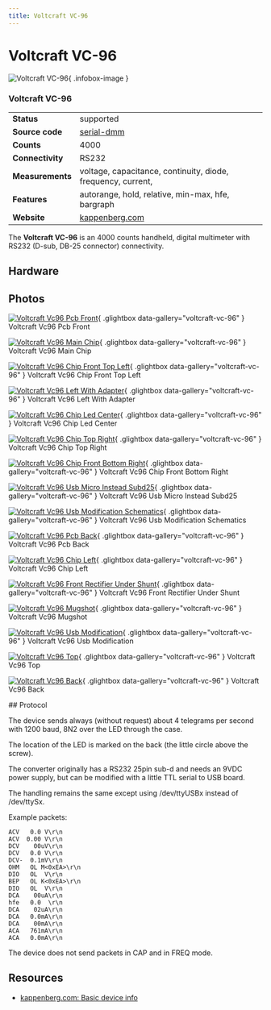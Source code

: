 ```yaml
---
title: Voltcraft VC-96
---
```


# Voltcraft VC-96

<div class="infobox" markdown>

![Voltcraft VC-96](./img/Voltcraft_vc96_pcb_front.jpg){ .infobox-image }

### Voltcraft VC-96

| | |
|---|---|
| **Status** | supported |
| **Source code** | [serial-dmm](https://github.com/OpenTraceLab/OpenTraceCapture/tree/main/src/hardware/serial-dmm) |
| **Counts** | 4000 |
| **Connectivity** | RS232 |
| **Measurements** | voltage, capacitance, continuity, diode, frequency, current, |
| **Features** | autorange, hold, relative, min-max, hfe, bargraph |
| **Website** | [kappenberg.com](http://www.kappenberg.com/pages/wandler/gat048.htm) |

</div>

The **Voltcraft VC-96** is an 4000 counts handheld, digital multimeter with RS232 (D-sub, DB-25 connector) connectivity.

## Hardware

## Photos

<div class="photo-grid" markdown>

[![Voltcraft Vc96 Pcb Front](./img/Voltcraft_vc96_pcb_front.jpg)](./img/Voltcraft_vc96_pcb_front.jpg "Voltcraft Vc96 Pcb Front"){ .glightbox data-gallery="voltcraft-vc-96" }
<span class="caption">Voltcraft Vc96 Pcb Front</span>

[![Voltcraft Vc96 Main Chip](./img/Voltcraft_vc96_main_chip.jpg)](./img/Voltcraft_vc96_main_chip.jpg "Voltcraft Vc96 Main Chip"){ .glightbox data-gallery="voltcraft-vc-96" }
<span class="caption">Voltcraft Vc96 Main Chip</span>

[![Voltcraft Vc96 Chip Front Top Left](./img/Voltcraft_vc96_chip_front_top_left.jpg)](./img/Voltcraft_vc96_chip_front_top_left.jpg "Voltcraft Vc96 Chip Front Top Left"){ .glightbox data-gallery="voltcraft-vc-96" }
<span class="caption">Voltcraft Vc96 Chip Front Top Left</span>

[![Voltcraft Vc96 Left With Adapter](./img/Voltcraft_vc96_left_with_adapter.jpg)](./img/Voltcraft_vc96_left_with_adapter.jpg "Voltcraft Vc96 Left With Adapter"){ .glightbox data-gallery="voltcraft-vc-96" }
<span class="caption">Voltcraft Vc96 Left With Adapter</span>

[![Voltcraft Vc96 Chip Led Center](./img/Voltcraft_vc96_chip_led_center.jpg)](./img/Voltcraft_vc96_chip_led_center.jpg "Voltcraft Vc96 Chip Led Center"){ .glightbox data-gallery="voltcraft-vc-96" }
<span class="caption">Voltcraft Vc96 Chip Led Center</span>

[![Voltcraft Vc96 Chip Top Right](./img/Voltcraft_vc96_chip_top_right.jpg)](./img/Voltcraft_vc96_chip_top_right.jpg "Voltcraft Vc96 Chip Top Right"){ .glightbox data-gallery="voltcraft-vc-96" }
<span class="caption">Voltcraft Vc96 Chip Top Right</span>

[![Voltcraft Vc96 Chip Front Bottom Right](./img/Voltcraft_vc96_chip_front_bottom_right.jpg)](./img/Voltcraft_vc96_chip_front_bottom_right.jpg "Voltcraft Vc96 Chip Front Bottom Right"){ .glightbox data-gallery="voltcraft-vc-96" }
<span class="caption">Voltcraft Vc96 Chip Front Bottom Right</span>

[![Voltcraft Vc96 Usb Micro Instead Subd25](./img/Voltcraft_vc96_usb_micro_instead_subd25.jpg)](./img/Voltcraft_vc96_usb_micro_instead_subd25.jpg "Voltcraft Vc96 Usb Micro Instead Subd25"){ .glightbox data-gallery="voltcraft-vc-96" }
<span class="caption">Voltcraft Vc96 Usb Micro Instead Subd25</span>

[![Voltcraft Vc96 Usb Modification Schematics](./img/Voltcraft_vc96_usb_modification_schematics.jpg)](./img/Voltcraft_vc96_usb_modification_schematics.png "Voltcraft Vc96 Usb Modification Schematics"){ .glightbox data-gallery="voltcraft-vc-96" }
<span class="caption">Voltcraft Vc96 Usb Modification Schematics</span>

[![Voltcraft Vc96 Pcb Back](./img/Voltcraft_vc96_pcb_back.jpg)](./img/Voltcraft_vc96_pcb_back.jpg "Voltcraft Vc96 Pcb Back"){ .glightbox data-gallery="voltcraft-vc-96" }
<span class="caption">Voltcraft Vc96 Pcb Back</span>

[![Voltcraft Vc96 Chip Left](./img/Voltcraft_vc96_chip_left.jpg)](./img/Voltcraft_vc96_chip_left.jpg "Voltcraft Vc96 Chip Left"){ .glightbox data-gallery="voltcraft-vc-96" }
<span class="caption">Voltcraft Vc96 Chip Left</span>

[![Voltcraft Vc96 Front Rectifier Under Shunt](./img/Voltcraft_vc96_front_rectifier_under_shunt.jpg)](./img/Voltcraft_vc96_front_rectifier_under_shunt.jpg "Voltcraft Vc96 Front Rectifier Under Shunt"){ .glightbox data-gallery="voltcraft-vc-96" }
<span class="caption">Voltcraft Vc96 Front Rectifier Under Shunt</span>

[![Voltcraft Vc96 Mugshot](./img/Voltcraft_vc96_mugshot.jpg)](./img/Voltcraft_vc96_mugshot.png "Voltcraft Vc96 Mugshot"){ .glightbox data-gallery="voltcraft-vc-96" }
<span class="caption">Voltcraft Vc96 Mugshot</span>

[![Voltcraft Vc96 Usb Modification](./img/Voltcraft_vc96_usb_modification.jpg)](./img/Voltcraft_vc96_usb_modification.jpg "Voltcraft Vc96 Usb Modification"){ .glightbox data-gallery="voltcraft-vc-96" }
<span class="caption">Voltcraft Vc96 Usb Modification</span>

[![Voltcraft Vc96 Top](./img/Voltcraft_vc96_top.jpg)](./img/Voltcraft_vc96_top.jpg "Voltcraft Vc96 Top"){ .glightbox data-gallery="voltcraft-vc-96" }
<span class="caption">Voltcraft Vc96 Top</span>

[![Voltcraft Vc96 Back](./img/Voltcraft_vc96_back.jpg)](./img/Voltcraft_vc96_back.jpg "Voltcraft Vc96 Back"){ .glightbox data-gallery="voltcraft-vc-96" }
<span class="caption">Voltcraft Vc96 Back</span>

</div>
## Protocol

The device sends always (without request) about 4 telegrams per second with 1200 baud, 8N2 over the LED through the case.

The location of the LED is marked on the back (the little circle above the screw).

The converter originally has a RS232 25pin sub-d and needs an 9VDC power supply, but can be modified with a little TTL serial to USB board.

The handling remains the same except using /dev/ttyUSBx instead of /dev/ttySx.

Example packets:

```
ACV   0.0 V\r\n
ACV  0.00 V\r\n
DCV    00uV\r\n
DCV   0.0 V\r\n
DCV-  0.1mV\r\n
OHM   OL M<0xEA>\r\n
DIO   OL  V\r\n
BEP   OL K<0xEA>\r\n
DIO   OL  V\r\n
DCA    00uA\r\n
hfe   0.0  \r\n
DCA    02uA\r\n
DCA   0.0mA\r\n
DCA    00mA\r\n
ACA   761mA\r\n
ACA   0.0mA\r\n

```

The device does not send packets in CAP and in FREQ mode.

## Resources
- [kappenberg.com: Basic device info](http://www.kappenberg.com/pages/wandler/gat048.htm)

